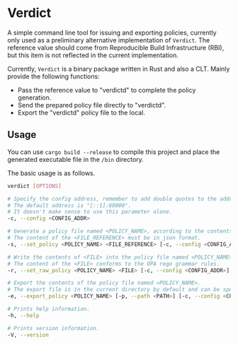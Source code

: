 # Verdict

A simple command line tool for issuing and exporting policies, currently only used as a preliminary alternative implementation of `Verdict`. The reference value should come from Reproducible Build Infrastructure (RBI), but this item is not reflected in the current implementation.

Currently, `Verdict` is a binary package written in Rust and also a CLT. Mainly provide the following functions:

* Pass the reference value to "verdictd" to complete the policy generation.
* Send the prepared policy file directly to "verdictd".
* Export the "verdictd" policy file to the local.

## Usage

You can use `cargo build --release` to compile this project and place the generated executable file in the `/bin` directory.

The basic usage is as follows.

```bash
verdict [OPTIONS]

# Specify the config address, remember to add double quotes to the address.
# The default address is "[::1]:60000".
# It doesn't make sense to use this parameter alone.
-c, --config <CONFIG_ADDR> 

# Generate a policy file named <POLICY_NAME>, according to the contents in <FILE_REFERENCE>.
# The content of the <FILE_REFERENCE> must be in json format.
-s, --set_policy <POLICY_NAME> <FILE_REFERENCE> [-c, --config <CONFIG_ADDR>]

# Write the contents of <FILE> into the policy file named <POLICY_NAME>.
# The content of the <FILE> conforms to the OPA rego grammar rules.
-r, --set_raw_policy <POLICY_NAME> <FILE> [-c, --config <CONFIG_ADDR>]

# Export the contents of the policy file named <POLICY_NAME>.
# The export file is in the current directory by default and can be specified by <PATH>.
-e, --export_policy <POLICY_NAME> [-p, --path <PATH>] [-c, --config <CONFIG_ADDR>]

# Prints help information.
-h, --help

# Prints version information.
-V, --version
```
